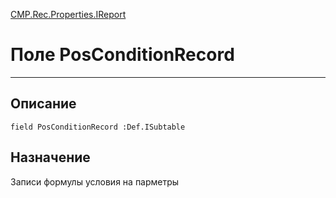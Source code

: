 ﻿---
Link: CMP.Rec.Properties.IReport.@PosConditionRecord
---

<!---  Навигация
[Имя проекта](#) :
-->
[CMP.Rec.Properties.IReport](Default)

# Поле PosConditionRecord
---

## Описание

    field PosConditionRecord :Def.ISubtable

<!--
## Аргументы{#Args}

### Аргумент1

Описание аргумента 1
-->

## Назначение

Записи формулы условия на парметры

<!--
## Пример

    PosConditionRecord...
-->

